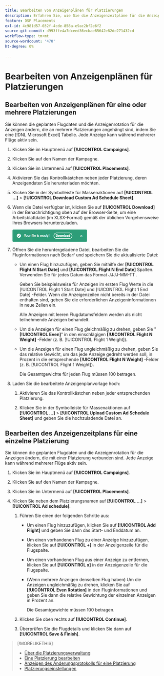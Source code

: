 ```yaml
---
title: Bearbeiten von Anzeigenplänen für Platzierungen
description: Erfahren Sie, wie Sie die Anzeigenzeitpläne für die Anzeigen ändern, die an Platzierungen angehängt sind.
feature: DSP Placements
exl-id: 4c981d57-032f-4cde-858a-e9ac2bf2e6f2
source-git-commit: d993ffe4a7dceed36ecbae85642e82de271432cd
workflow-type: tm+mt
source-wordcount: '470'
ht-degree: 0%

---
```


# Bearbeiten von Anzeigenplänen für Platzierungen

## Bearbeiten von Anzeigenplänen für eine oder mehrere Platzierungen

Sie können die geplanten Flugdaten und die Anzeigenrotation für die Anzeigen ändern, die an mehrere Platzierungen angehängt sind, indem Sie eine [!DNL Microsoft Excel] Tabelle. Jede Anzeige kann während mehrerer Flüge aktiv sein.

1. Klicken Sie im Hauptmenü auf **[!UICONTROL Campaigns]**.

1. Klicken Sie auf den Namen der Kampagne.

1. Klicken Sie im Untermenü auf **[!UICONTROL Placements]**.

1. Aktivieren Sie das Kontrollkästchen neben jeder Platzierung, deren Anzeigendaten Sie herunterladen möchten.

1. Klicken Sie in der Symbolleiste für Massenaktionen auf **[!UICONTROL ...]** > **[!UICONTROL Download Custom Ad Schedule Sheet]**.

1. Wenn die Datei verfügbar ist, klicken Sie auf **[!UICONTROL Download]** in der Benachrichtigung oben auf der Browser-Seite, um eine Arbeitsblattdatei (im XLSX-Format) gemäß der üblichen Vorgehensweise Ihres Browsers herunterzuladen.

   ![Herunterladen von vorbereitenden Benachrichtigungen](/help/dsp/assets/download-ready.png "Herunterladen von vorbereitenden Benachrichtigungen")

1. Öffnen Sie die heruntergeladene Datei, bearbeiten Sie die Fluginformationen nach Bedarf und speichern Sie die aktualisierte Datei:

   * Um einen Flug hinzuzufügen, geben Sie mithilfe der **[!UICONTROL Flight N Start Date]** und **[!UICONTROL Flight N End Date]** Spalten. Verwenden Sie für jedes Datum das Format JJJJ-MM-TT .

     Geben Sie beispielsweise für Anzeigen im ersten Flug Werte in die [!UICONTROL Flight 1 Start Date] und [!UICONTROL Flight 1 End Date] -Felder. Wenn die Anzeigenzeilen nicht bereits in der Datei enthalten sind, geben Sie die erforderlichen Anzeigeninformationen in neue Zeilen ein.

     Alle Anzeigen mit leeren Flugdatumsfeldern werden als nicht teilnehmende Anzeigen behandelt.

   * Um die Anzeigen für einen Flug gleichmäßig zu drehen, geben Sie &quot;**[!UICONTROL Even]**&quot; in den einschlägigen **[!UICONTROL Flight N Weight]** -Felder (z. B. [!UICONTROL Flight 1 Weight]).

   * Um die Anzeigen für einen Flug ungleichmäßig zu drehen, geben Sie das relative Gewicht, um das jede Anzeige gedreht werden soll, in Prozent in die entsprechende **[!UICONTROL Flight N Weight]** -Felder (z. B. [!UICONTROL Flight 1 Weight]).

     Die Gesamtgewichte für jeden Flug müssen 100 betragen.

1. Laden Sie die bearbeitete Anzeigenplanvorlage hoch:

   1. Aktivieren Sie das Kontrollkästchen neben jeder entsprechenden Platzierung.

   1. Klicken Sie in der Symbolleiste für Massenaktionen auf **[!UICONTROL ...]** > **[!UICONTROL Upload Custom Ad Schedule Sheet]** und geben Sie die hochzuladende Datei an.

## Bearbeiten des Anzeigenzeitplans für eine einzelne Platzierung

<!-- Some placements don't have this option. Clarify which placement types aren't eligible -- just simple ad serving placements (PG ones seem okay)? And anything else? -->

Sie können die geplanten Flugdaten und die Anzeigenrotation für die Anzeigen ändern, die mit einer Platzierung verbunden sind. Jede Anzeige kann während mehrerer Flüge aktiv sein.

1. Klicken Sie im Hauptmenü auf **[!UICONTROL Campaigns]**.

1. Klicken Sie auf den Namen der Kampagne.

1. Klicken Sie im Untermenü auf **[!UICONTROL Placements]**.

1. Klicken Sie neben dem Platzierungsnamen auf  **[!UICONTROL ...]** > **[!UICONTROL Ad schedule]**.

   1. Führen Sie einen der folgenden Schritte aus:

      * Um einen Flug hinzuzufügen, klicken Sie auf **[!UICONTROL Add Flight]** und geben Sie dann das Start- und Enddatum an.

      * Um einen vorhandenen Flug zu einer Anzeige hinzuzufügen, klicken Sie auf **[!UICONTROL +]** in der Anzeigenzeile für die Flugspalte.

      * Um einen vorhandenen Flug aus einer Anzeige zu entfernen, klicken Sie auf **[!UICONTROL x]** in der Anzeigenzeile für die Flugspalte.

      * (Wenn mehrere Anzeigen denselben Flug haben) Um die Anzeigen ungleichmäßig zu drehen, klicken Sie auf **[!UICONTROL Even Rotation]** in den Fluginformationen und geben Sie dann die relative Gewichtung der einzelnen Anzeigen in Prozent an.

        Die Gesamtgewichte müssen 100 betragen.

   1. Klicken Sie oben rechts auf **[!UICONTROL Continue]**.

   1. Überprüfen Sie die Flugdetails und klicken Sie dann auf **[!UICONTROL Save & Finish]**.

>[!MORELIKETHIS]
>
>* [Über die Platzierungsverwaltung](placement-about.md)
>* [Eine Platzierung bearbeiten](placement-edit.md)
>* [Anzeigen des Änderungsprotokolls für eine Platzierung](placement-change-log.md)
>* [Platzierungseinstellungen](placement-settings.md)
